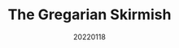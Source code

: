 ---
title:  "The Gregarian Skirmish"
team: "Rayaan Sheik | Mithun Murali | Zuha Asif | Annapurna Garimella"
tags: AR Mobile Unity

video_provider: "youtube"
video_id:

header:
    teaser: /assets/img/projects/2022/course_project_image3.png

overview: The Gregarian Skirmish is a 2 player marker-based AR game. The game follows a storyline where the two war chiefs (Player 1 & Player 2) from the planet of Gregaria set out in search of a mystic energy source. The war chiefs found out that the one who acquires the mystic energy source will become the supreme commander of Gregaria. So they fight with each other using the army that is given to them. The winner will acquire the mystic energy source. The game is designed based on proximity sensing between different image targets and image target recognition. Players are given a set of cards and each time a card is placed the character pops up and interacts with the opponent’s character. Each win will reward the player with a hexagonal card. The objective of the game is to unlock a magical object by winning 6 hexagonal cards. These 6 hexagonal cards will be used to form an enclosure around the target card which unlocks the mystic energy source.


project-link: https://www.behance.net/gallery/154291541/The-Gregarian-Skirmish-%28AR-based-card-game%29

active: "yes"
type: "course"
year: "2022"
date: 20220118

---